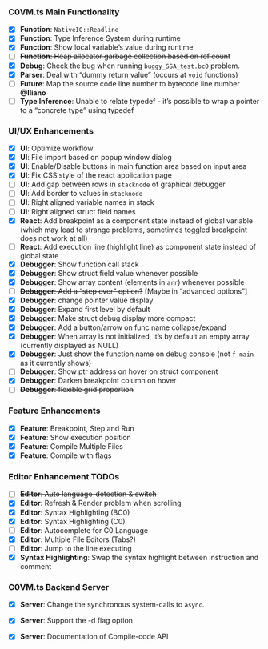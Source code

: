 ### C0VM.ts Main Functionality

- [x] **Function**: `NativeIO::Readline`
- [x] **Function**: Type Inference System during runtime
- [x] **Function**: Show local variable’s value during runtime
- [ ] <s>**Function**: Heap allocator garbage collection based on ref count</s>
- [x] **Debug**: Check the bug when running `buggy_SSA_test.bc0` problem.
- [x] **Parser**: Deal with “dummy return value” (occurs at `void` functions)
- [ ] **Future**: Map the source code line number to bytecode line number **@Iliano**
- [ ] **Type Inference**: Unable to relate typedef - it’s possible to wrap a pointer to a “concrete type” using typedef

### UI/UX Enhancements

- [x] **UI**: Optimize workflow
- [x] **UI**: File import based on popup window dialog
- [x] **UI**: Enable/Disable buttons in main function area based on input area
- [x] **UI**: Fix CSS style of the react application page
- [ ] **UI**: Add gap between rows in `stacknode` of graphical debugger
- [ ] **UI**: Add border to values in `stacknode`
- [ ] **UI**: Right aligned variable names in stack
- [ ] **UI**: Right aligned struct field names
- [x] **React**: Add breakpoint as a component state instead of global variable (which may lead to strange problems, sometimes toggled breakpoint does not work at all)
- [ ] **React**: Add execution line (highlight line) as component state instead of global state
- [x] **Debugger**: Show function call stack
- [x] **Debugger**: Show struct field value whenever possible
- [x] **Debugger**: Show array content (elements in `arr`) whenever possible
- [ ] <del>**Debugger**: Add a “step over” option?</del> [Maybe in “advanced options”]
- [x] **Debugger**: change pointer value display
- [x] **Debugger**: Expand first level by default
- [x] **Debugger**: Make struct debug display more compact
- [x] **Debugger**: Add a button/arrow on func name collapse/expand
- [x] **Debugger**: When array is not initialized, it’s by default an empty array (currently displayed as NULL)
- [x] **Debugger**: Just show the function name on debug console (not `f main` as it currently shows)
- [ ] **Debugger**: Show ptr address on hover on struct component
- [x] **Debugger**: Darken breakpoint column on hover
- [ ] <s>**Debugger**: flexible grid proportion</s>

### Feature Enhancements

- [x] **Feature**: Breakpoint, Step and Run
- [x] **Feature**: Show execution position
- [x] **Feature**: Compile Multiple Files
- [x] **Feature**: Compile with flags

### Editor Enhancement TODOs

- [ ] <del>**Editor**: Auto language-detection & switch</del>
- [x] **Editor**: Refresh & Render problem when scrolling
- [x] **Editor**: Syntax Highlighting (BC0)
- [x] **Editor**: Syntax Highlighting (C0)
- [ ] **Editor**: Autocomplete for C0 Language
- [x] **Editor**: Multiple File Editors (Tabs?)
- [ ] **Editor**: Jump to the line executing
- [x] **Syntax Highlighting**: Swap the syntax highlight between instruction and comment

### C0VM.ts Backend Server

- [x] **Server**: Change the synchronous system-calls to `async`.
- [x] **Server**: Support the -d flag option
- [x] **Server**: Documentation of Compile-code API



